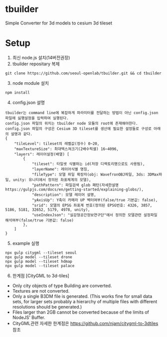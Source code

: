 # tbuilder
Simple Converter for 3d models to cesium 3d tileset
# Setup
1. 최신 node.js 설치(14버전권장)
2. tbuilder repositary 복제
```
git clone https://github.com/seoul-openlab/tbuilder.git && cd tbuilder
```
3. node module 설치
```
npm install
```
4. config.json 설명
```
tbuilder는 command line에 복잡하게 파라미터를 전달하는 방법이 아닌 config.json 파일에 싫행설정을 입력하여 실행된다.
config.json 파일의 위치는 tbuilder node 모듈의 root에 존재해야한다.
config.json 파일의 구성은 Cesium 3D tileset를 생산에 필요한 설정들로 구성로 아래의 설명과 같다.
{
    "tileLevel": tileset의 레벨값(정수) 0~20,
    "maxTextureSize": 최대텍스쳐크기(2배수픽셀) 16~4096,
    "layers": 레이어설정(배열) [
        {
            "tileset": 타일셋 식별하는 id(저장 디렉토리명으로도 사용됨),
            "layerName": 레이어식별 명칭,
            "fileType": 모델 파일 확장자(obj: WavefronOBJ파일, 3ds: 3DMax파일, unity: 유니티에서 정의된 좌표체계의 모델),
            "pathPattern": 파일검색 glob 패턴(자세한설명 https://gulpjs.com/docs/en/getting-started/explaining-globs/),
            "description": 모델 레이어 설명,
            "yAxisUp": Y축이 카메라 UP 벡터여부(false/true 기본값: false),
            "srid": 모델의 EPSG 좌표계 번호(정의된 EPSG번호: 4326, 3857, 5186, 5181, 32652, 5179, 4978, unity),
            "useIndexJson": "실감형공간정보연구단"에서 정의한 모델관련 설정파일 해석여부(false/true 기본값: false)
        },
    ]
}
```
5. example 실행
```
npx gulp citygml --tileset seoul
npx gulp model --tileset drone
npx gulp model --tileset hdmap
npx gulp model --tileset palace
```
6. 한계점
 [CityGML to 3d-tiles]
- Only city objects of type Building are converted.
- Textures are not converted.
- Only a single B3DM file is generated. (This works fine for small data sets, for larger sets probably a hierarchy of multiple files with different resolutions should be generated.)
- Files larger than 2GB cannot be converted because of the limits of NodeJS' Buffer.
- CityGML관련 자세한 한계점은 https://github.com/njam/citygml-to-3dtiles 참조
